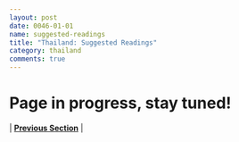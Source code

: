 ```yaml
---
layout: post
date: 0046-01-01
name: suggested-readings
title: "Thailand: Suggested Readings"
category: thailand
comments: true
---
```


# Page in progress, stay tuned!


| **[Previous Section]( https://neo-project.github.io/global-blockchain-compliance-hub//thailand/thailand-nullify-smart-contracts.html)** | 
